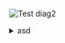 ![Test diag2](https://g.gravizo.com/source/svg/ansible_class?https://raw.githubusercontent.com/1gog/kvm_ansible/master/ANSIBLE.md)
<details>
<summary>asd</summary>
ansible_class
/**
*@opt commentname
*@note  some note
*/
class Structural{}

/**
*@opt all
*@note Class
*/
class Counter extends Structural {
        static public int counter;
        public int getCounter();
}
class RunningCounter extends Counter{}


class SuperAnsible {
static public int Name;
}
class Ansible extends SuperAnsible {
private String Url;
public int count;
}



ansible_class
</details>